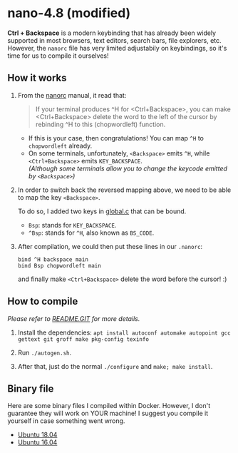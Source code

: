# nano-4.8 (modified)

**Ctrl + Backspace** is a modern keybinding that has already been widely supported in most browsers, text editors, search bars, file explorers, etc. However, the `nanorc` file has very limited adjustabily on keybindings, so it's time for us to compile it ourselves!

## How it works

1. From the [nanorc](https://www.nano-editor.org/dist/latest/nanorc.5.html) manual, it read that:  

   > If your terminal produces ^H for <Ctrl+Backspace>, you can make <Ctrl+Backspace> delete the word to the left of the cursor by rebinding ^H to this (chopwordleft) function.  

   - If this is your case, then congratulations! You can map `^H` to `chopwordleft` already.  
   - On some terminals, unfortunately, `<Backspace>` emits `^H`, while `<Ctrl+Backspace>` emits `KEY_BACKSPACE`.  
   *(Although some terminals allow you to change the keycode emitted by `<Backspace>`)*

2. In order to switch back the reversed mapping above, we need to be able to map the key `<Backspace>`.

   To do so, I added two keys in [global.c](https://github.com/davidhcefx/nano-4.8_modified/blob/9d730daa626df98deb55600e3f49573d1b37baad/src/global.c#L518-L567) that can be bound.  
   - `Bsp`: stands for `KEY_BACKSPACE`.
   - `^Bsp`: stands for `^H`, also known as `BS_CODE`.

3. After compilation, we could then put these lines in our `.nanorc`:  

   ```nanorc
   bind ^H backspace main
   bind Bsp chopwordleft main
   ```
   
   and finally make `<Ctrl+Backspace>` delete the word before the cursor! :)


## How to compile

*Please refer to [README.GIT](/README.GIT) for more details.*

1. Install the dependencies: `apt install autoconf automake autopoint gcc gettext git groff make pkg-config texinfo`

2. Run `./autogen.sh`.

3. After that, just do the normal `./configure` and `make; make install`.


## Binary file

Here are some binary files I compiled within Docker. However, I don't guarantee they will work on YOUR machine! I suggest you compile it yourself in case something went wrong.

- [Ubuntu 18.04](/bin/ubuntu_18.04)
- [Ubuntu 16.04](/bin/ubuntu_16.04)
